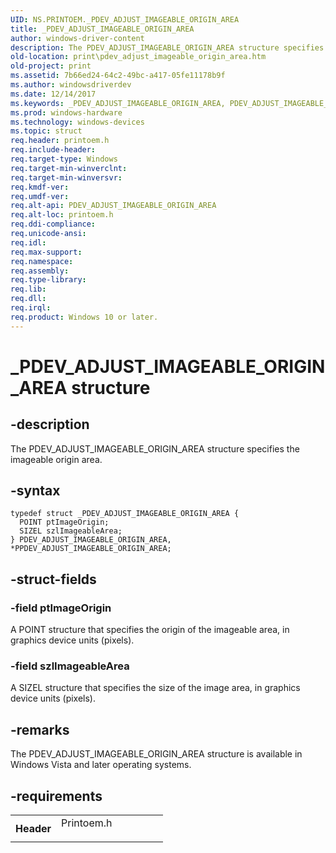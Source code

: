 ```yaml
---
UID: NS.PRINTOEM._PDEV_ADJUST_IMAGEABLE_ORIGIN_AREA
title: _PDEV_ADJUST_IMAGEABLE_ORIGIN_AREA
author: windows-driver-content
description: The PDEV_ADJUST_IMAGEABLE_ORIGIN_AREA structure specifies the imageable origin area.
old-location: print\pdev_adjust_imageable_origin_area.htm
old-project: print
ms.assetid: 7b66ed24-64c2-49bc-a417-05fe11178b9f
ms.author: windowsdriverdev
ms.date: 12/14/2017
ms.keywords: _PDEV_ADJUST_IMAGEABLE_ORIGIN_AREA, PDEV_ADJUST_IMAGEABLE_ORIGIN_AREA, PPDEV_ADJUST_IMAGEABLE_ORIGIN_AREA, *PPDEV_ADJUST_IMAGEABLE_ORIGIN_AREA
ms.prod: windows-hardware
ms.technology: windows-devices
ms.topic: struct
req.header: printoem.h
req.include-header: 
req.target-type: Windows
req.target-min-winverclnt: 
req.target-min-winversvr: 
req.kmdf-ver: 
req.umdf-ver: 
req.alt-api: PDEV_ADJUST_IMAGEABLE_ORIGIN_AREA
req.alt-loc: printoem.h
req.ddi-compliance: 
req.unicode-ansi: 
req.idl: 
req.max-support: 
req.namespace: 
req.assembly: 
req.type-library: 
req.lib: 
req.dll: 
req.irql: 
req.product: Windows 10 or later.
---
```


# _PDEV_ADJUST_IMAGEABLE_ORIGIN_AREA structure



## -description
The PDEV_ADJUST_IMAGEABLE_ORIGIN_AREA structure specifies the imageable origin area.



## -syntax

````
typedef struct _PDEV_ADJUST_IMAGEABLE_ORIGIN_AREA {
  POINT ptImageOrigin;
  SIZEL szlImageableArea;
} PDEV_ADJUST_IMAGEABLE_ORIGIN_AREA, *PPDEV_ADJUST_IMAGEABLE_ORIGIN_AREA;
````


## -struct-fields

### -field ptImageOrigin

A POINT structure that specifies the origin of the imageable area, in graphics device units (pixels).


### -field szlImageableArea

A SIZEL structure that specifies the size of the image area, in graphics device units (pixels).


## -remarks
The PDEV_ADJUST_IMAGEABLE_ORIGIN_AREA structure is available in Windows Vista and later operating systems. 


## -requirements
<table>
<tr>
<th width="30%">
Header

</th>
<td width="70%">
<dl>
<dt>Printoem.h</dt>
</dl>
</td>
</tr>
</table>